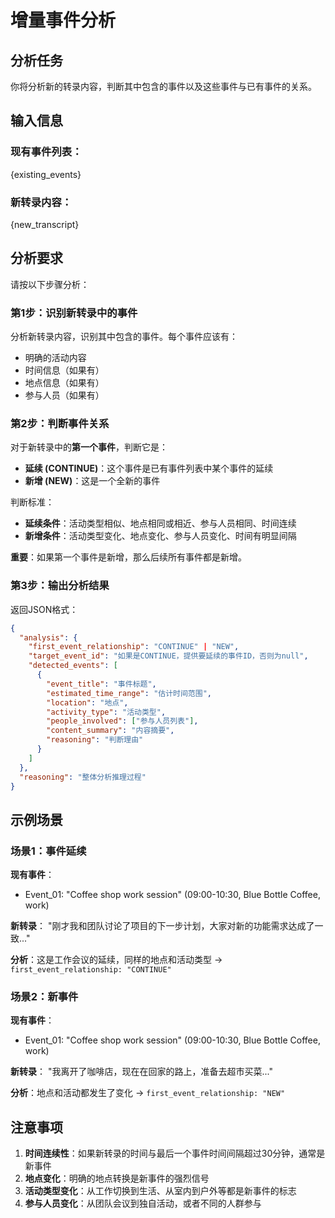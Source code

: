# 增量事件分析

## 分析任务

你将分析新的转录内容，判断其中包含的事件以及这些事件与已有事件的关系。

## 输入信息

### 现有事件列表：
{existing_events}

### 新转录内容：
{new_transcript}

## 分析要求

请按以下步骤分析：

### 第1步：识别新转录中的事件
分析新转录内容，识别其中包含的事件。每个事件应该有：
- 明确的活动内容
- 时间信息（如果有）
- 地点信息（如果有）
- 参与人员（如果有）

### 第2步：判断事件关系
对于新转录中的**第一个事件**，判断它是：
- **延续 (CONTINUE)**：这个事件是已有事件列表中某个事件的延续
- **新增 (NEW)**：这是一个全新的事件

判断标准：
- **延续条件**：活动类型相似、地点相同或相近、参与人员相同、时间连续
- **新增条件**：活动类型变化、地点变化、参与人员变化、时间有明显间隔

**重要**：如果第一个事件是新增，那么后续所有事件都是新增。

### 第3步：输出分析结果

返回JSON格式：

```json
{
  "analysis": {
    "first_event_relationship": "CONTINUE" | "NEW",
    "target_event_id": "如果是CONTINUE，提供要延续的事件ID，否则为null",
    "detected_events": [
      {
        "event_title": "事件标题",
        "estimated_time_range": "估计时间范围",
        "location": "地点",
        "activity_type": "活动类型",
        "people_involved": ["参与人员列表"],
        "content_summary": "内容摘要",
        "reasoning": "判断理由"
      }
    ]
  },
  "reasoning": "整体分析推理过程"
}
```

## 示例场景

### 场景1：事件延续
**现有事件**：
- Event_01: "Coffee shop work session" (09:00-10:30, Blue Bottle Coffee, work)

**新转录**：
"刚才我和团队讨论了项目的下一步计划，大家对新的功能需求达成了一致..."

**分析**：这是工作会议的延续，同样的地点和活动类型
→ `first_event_relationship: "CONTINUE"`

### 场景2：新事件
**现有事件**：
- Event_01: "Coffee shop work session" (09:00-10:30, Blue Bottle Coffee, work)

**新转录**：
"我离开了咖啡店，现在在回家的路上，准备去超市买菜..."

**分析**：地点和活动都发生了变化
→ `first_event_relationship: "NEW"`

## 注意事项

1. **时间连续性**：如果新转录的时间与最后一个事件时间间隔超过30分钟，通常是新事件
2. **地点变化**：明确的地点转换是新事件的强烈信号
3. **活动类型变化**：从工作切换到生活、从室内到户外等都是新事件的标志
4. **参与人员变化**：从团队会议到独自活动，或者不同的人群参与 